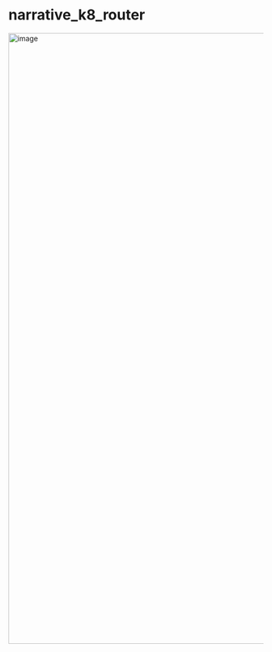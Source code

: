 # narrative_k8_router

<img width="1205" alt="image" src="https://github.com/bio-boris/narrative_k8_router/assets/1258634/7a352582-524a-462b-83d5-218e1c85f5a9">
